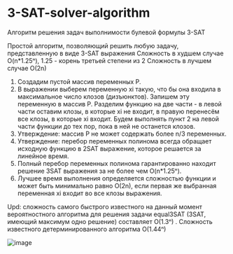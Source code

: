 # 3-SAT-solver-algorithm
Алгоритм  решения задач выполнимости булевой формулы 3-SAT

Простой алгоритм, позволяющий решить любую задачу, представленную в виде 3-SAT выражения
Сложность в худшем случае O(n*1.25ⁿ), 1.25 - корень третьей степени из 2
Сложность в лучшем случае O(2n)

1. Создадим пустой массив переменных P. 
2. В выражении выберем переменную xi такую, что бы она входила в максимальное число клозов (дизъюнктов). Запишем эту переменную в массив P. Разделим функцию на две части - в левой части оставим клозы, в которые xi не входит, в правую перенесём все клозы, в которые xi входит. Будем выполнять пункт 2 на левой части функции до тех пор, пока в ней не останется клозов. 
3. Утверждение: массив P не может содержать более n/3 переменных.
4. Утверждение: перебор переменных полинома всегда обращает исходную функцию в 2SAT выражение, которое решается за линейное время.
5. Полный перебор переменных полинома гарантированно находит решение 3SAT выражения за не более чем O(n*1.25ⁿ). 
6. Лучшее время выполнения определяется сложностью функции и может быть минимально равно O(2n), если первая же выбранная переменная xi входит во все клозы выражения.


Upd: сложность самого быстрого известного на данный момент вероятностного алгоритма для решения задачи equal3SAT (3SAT, имеющий максимум одно решение) составляет O(1.3ⁿ) .
Сложность известного детерминированного алгоритма O(1.44ⁿ)

![image](https://github.com/user-attachments/assets/59e30b0b-b6b4-43f8-8dff-8506a1138711)
